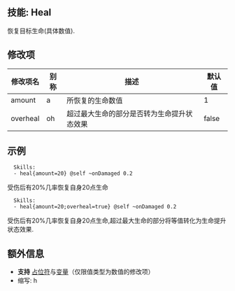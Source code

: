 技能: Heal
--------------------------

恢复目标生命(具体数值).

修改项
----------

| 修改项名 | 别称    | 描述                                                                                                    | 默认值 |
|-----------|------------|----------------------------------------------------------------------------------------------------------------|---------------|
| amount | a | 所恢复的生命数值 | 1 |
| overheal | oh | 超过最大生命的部分是否转为生命提升状态效果 | false |

示例
--------

      Skills:
      - heal{amount=20} @self ~onDamaged 0.2

受伤后有20%几率恢复自身20点生命

      Skills:
      - heal{amount=20;overheal=true} @self ~onDamaged 0.2

受伤后有20%几率恢复自身20点生命,超过最大生命的部分将等值转化为生命提升状态效果.

额外信息
-------

- **支持** [占位符](/技能/占位符)与[变量](/技能/变量)（仅限值类型为数值的修改项）
- 缩写: h